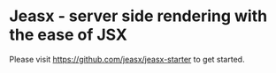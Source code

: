 # Jeasx - server side rendering with the ease of JSX

Please visit <https://github.com/jeasx/jeasx-starter> to get started.
